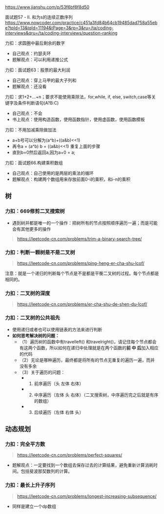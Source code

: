 https://www.jianshu.com/p/53f6bf6f8d50

面试题57 - II. 和为s的连续正数序列
https://www.nowcoder.com/practice/c451a3fd84b64cb19485dad758a55ebe?tpId=13&tqId=11194&tPage=3&rp=3&ru=/ta/coding-interviews&qru=/ta/coding-interviews/question-ranking

力扣：求圆圈中最后剩余的数字
* 自己观点：约瑟夫环
* 题解观点：可以利用递推公式

力扣：面试题63：股票的最大利润
* 自己观点：穿上马甲的最大子列和
* 题解观点：还没看


力扣：求1+2+...+n；要求不能使用乘除法，for,while, if, else, switch,case等关键字及条件判断语句(A?B:C)
* 自己观点：不会
* 书上观点：使用构造函数，使用函数指针，使用虚函数，使用函数模板

力扣：不用加减乘除做加法
* a+b号可以分解为(a^b)+((a&b)<<1)
* 再令a = (a^b) b = ((a&b)<<1) 重复上面的步骤
* 直到b=0然后返回a,因为a+0 = a;

力扣：面试题66.构建乘积数组
* 自己观点：自己使用的是两层的乘法的循环
* 题解观点：构建两个数组用来存放前面0-i的乘积，和i-n的乘积

## 树

### 力扣：669修剪二叉搜索树
* 遇到树并都是唯一的一个操作：把树所有的节点按照顺序遍历一遍；而是可能会有其他更多的操作
> https://leetcode-cn.com/problems/trim-a-binary-search-tree/
### 力扣：判断一颗树是不是二叉树

>https://leetcode-cn.com/problems/ping-heng-er-cha-shu-lcof/

注意：就是一个递归的判断每个节点是不是都是平衡二叉树的过程。每个节点都是相同的。

### 力扣：二叉树的深度

>https://leetcode-cn.com/problems/er-cha-shu-de-shen-du-lcof/

### 力扣：二叉树的公共祖先
* 使用递归或者也可以使用链表的方法来进行判断
* **如何思考解决树的问题：**
	* （1）遍历树的函数中有travelleft() 和travelright()，请记住每个节点都会有这两个函数，所以如何在递归中处理就是在两个函数的**前 中 后**加入相应的代码
	* （2）无论是哪种遍历，最终都是将所有的节点无重复的遍历一遍，而并没有多余
	* （3）关于遍历的问题：
		* 1. 前序遍历（头 左体 右体）
		* 2. 中序遍历（左体 头 右体）（二叉搜索树，中序遍历完之后就是有序的数组）
		* 3. 后续遍历（左体 右体 头）


## 动态规划

### 力扣：完全平方数
> https://leetcode-cn.com/problems/perfect-squares/
* 题解观点：一定要找到一个数组去保存过去的计算结果，避免重新计算消耗时间。包括斐波那契数列的计算。

### 力扣：最长上升子序列
> https://leetcode-cn.com/problems/longest-increasing-subsequence/
* 同样是建立一个dp数组